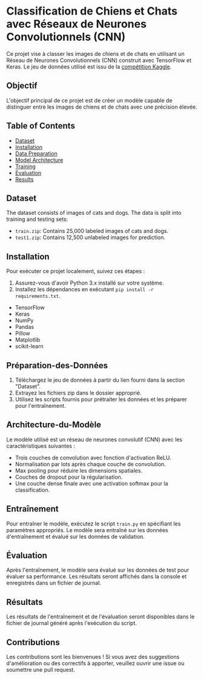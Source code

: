 # Classification de Chiens et Chats avec Réseaux de Neurones Convolutionnels (CNN)

Ce projet vise à classer les images de chiens et de chats en utilisant un Réseau de Neurones Convolutionnels (CNN) construit avec TensorFlow et Keras. Le jeu de données utilisé est issu de la [compétition Kaggle](https://www.kaggle.com/c/dogs-vs-cats).

## Objectif

L'objectif principal de ce projet est de créer un modèle capable de distinguer entre les images de chiens et de chats avec une précision élevée.

## Table of Contents

- [Dataset](#Dataset)
- [Installation](#Installation)
- [Data Preparation](#Préparation-des-Données)
- [Model Architecture](#Architecture-du-Modèle)
- [Training](#Entraînement)
- [Evaluation](#Évaluation)
- [Results](#Résultats)


## Dataset

The dataset consists of images of cats and dogs. The data is split into training and testing sets:

- `train.zip`: Contains 25,000 labeled images of cats and dogs.
- `test1.zip`: Contains 12,500 unlabeled images for prediction.

## Installation


Pour exécuter ce projet localement, suivez ces étapes :

1. Assurez-vous d'avoir Python 3.x installé sur votre système.
2. Installez les dépendances en exécutant `pip install -r requirements.txt`.

- TensorFlow
- Keras
- NumPy
- Pandas
- Pillow
- Matplotlib
- scikit-learn



## Préparation-des-Données

1. Téléchargez le jeu de données à partir du lien fourni dans la section "Dataset".
2. Extrayez les fichiers zip dans le dossier approprié.
3. Utilisez les scripts fournis pour prétraiter les données et les préparer pour l'entraînement.

## Architecture-du-Modèle

Le modèle utilisé est un réseau de neurones convolutif (CNN) avec les caractéristiques suivantes :

- Trois couches de convolution avec fonction d'activation ReLU.
- Normalisation par lots après chaque couche de convolution.
- Max pooling pour réduire les dimensions spatiales.
- Couches de dropout pour la régularisation.
- Une couche dense finale avec une activation softmax pour la classification.

## Entraînement

Pour entraîner le modèle, exécutez le script `train.py` en spécifiant les paramètres appropriés. Le modèle sera entraîné sur les données d'entraînement et évalué sur les données de validation.

## Évaluation

Après l'entraînement, le modèle sera évalué sur les données de test pour évaluer sa performance. Les résultats seront affichés dans la console et enregistrés dans un fichier de journal.

## Résultats

Les résultats de l'entraînement et de l'évaluation seront disponibles dans le fichier de journal généré après l'exécution du script.

## Contributions

Les contributions sont les bienvenues ! Si vous avez des suggestions d'amélioration ou des correctifs à apporter, veuillez ouvrir une issue ou soumettre une pull request.



